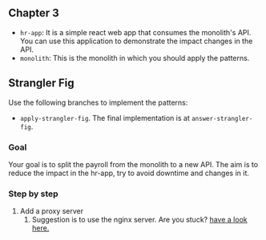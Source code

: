 ## Chapter 3
- `hr-app`: It is a simple react web app that consumes the monolith's API. You can use this application to demonstrate the impact changes in the API.
- `monolith`: This is the monolith in which you should apply the patterns.

## Strangler Fig
Use the following branches to implement the patterns:
- `apply-strangler-fig`. The final implementation is at `answer-strangler-fig`.

### Goal
Your goal is to split the payroll from the monolith to a new API. The aim is to reduce the impact in the hr-app, try to avoid downtime and changes in it.

### Step by step
1. Add a proxy server
   1. Suggestion is to use the nginx server. Are you stuck? [have a look here.](https://docs.nginx.com/nginx/admin-guide/web-server/reverse-proxy/)